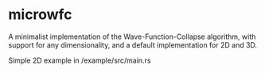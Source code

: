 # microwfc

A minimalist implementation of the Wave-Function-Collapse algorithm, with support for any
dimensionality, and a default implementation for 2D and 3D.

Simple 2D example in /example/src/main.rs